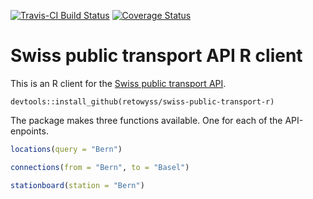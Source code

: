 [![Travis-CI Build Status](https://travis-ci.org/retowyss/swiss-public-transport-r.svg?branch=master)](https://travis-ci.org/retowyss/swiss-public-transport-r)
[![Coverage Status](https://codecov.io/gh/retowyss/swiss-public-transport-r/branch/master/graph/badge.svg)](https://codecov.io/github/retowyss/swiss-public-transport-r?branch=master)




# Swiss public transport API R client

This is an R client for the [Swiss public transport API](http://transport.opendata.ch/). 

```
devtools::install_github(retowyss/swiss-public-transport-r)
```

The package makes three functions available. One for each of the API-enpoints.

```r
locations(query = "Bern")
```

```r
connections(from = "Bern", to = "Basel")
```

```r
stationboard(station = "Bern")
```